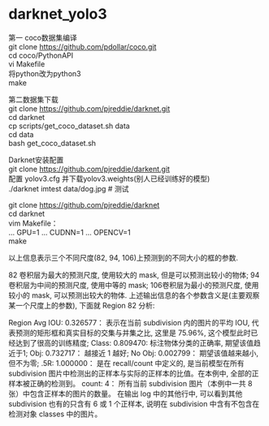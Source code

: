 # darknet_yolo3
第一 coco数据集编译</br>
git clone https://github.com/pdollar/coco.git</br>
cd coco/PythonAPI</br>
vi Makefile </br>
将python改为python3</br>
make</br>

第二数据集下载</br>
git clone https://github.com/pjreddie/darknet.git</br>
cd darknet</br>
cp scripts/get_coco_dataset.sh data</br>
cd data</br>
bash get_coco_dataset.sh</br>

Darknet安装配置</br>
git clone https://github.com/pjreddie/darkent.git</br>
配置 yolov3.cfg 并下载yolov3.weights(别人已经训练好的模型)</br>
./darknet imtest data/dog.jpg  # 测试

git clone https://github.com/pjreddie/darknet</br>
cd darknet</br>
vim Makefile：</br>
  ... GPU=1
  ... CUDNN=1
  ... OPENCV=1</br>
make</br>


以上信息表示三个不同尺度(82, 94, 106)上预测到的不同大小的框的参数.

82 卷积层为最大的预测尺度, 使用较大的 mask, 但是可以预测出较小的物体;
94 卷积层为中间的预测尺度, 使用中等的 mask;
106卷积层为最小的预测尺度, 使用较小的 mask, 可以预测出较大的物体.
上述输出信息的各个参数含义是(主要观察某一个尺度上的参数), 下面就 Region 82 分析:

Region Avg IOU: 0.326577： 表示在当前 subdivision 内的图片的平均 IOU, 代表预测的矩形框和真实目标的交集与并集之比, 这里是 75.96%, 这个模型此时已经达到了很高的训练精度;
Class: 0.809470: 标注物体分类的正确率, 期望该值趋近于1;
Obj: 0.732717： 越接近 1 越好;
No Obj: 0.002799： 期望该值越来越小, 但不为零;
.5R: 1.000000： 是在 recall/count 中定义的, 是当前模型在所有 subdivision 图片中检测出的正样本与实际的正样本的比值。在本例中, 全部的正样本被正确的检测到。 
count: 4： 所有当前 subdivision 图片（本例中一共 8 张）中包含正样本的图片的数量。 在输出 log 中的其他行中, 可以看到其他 subdivision 也有的只含有 6 或 1 个正样本, 说明在 subdivision 中含有不包含在检测对象 classes 中的图片。

